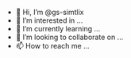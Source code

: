 - 👋 Hi, I’m @gs-simtlix
- 👀 I’m interested in ...
- 🌱 I’m currently learning ...
- 💞️ I’m looking to collaborate on ...
- 📫 How to reach me ...

<!---
gs-simtlix/gs-simtlix is a ✨ special ✨ repository because its `README.md` (this file) appears on your GitHub profile.
You can click the Preview link to take a look at your changes.
--->
